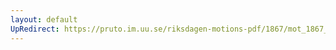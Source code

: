 ```yaml
---
layout: default
UpRedirect: https://pruto.im.uu.se/riksdagen-motions-pdf/1867/mot_1867__fk__17/mot_1867__fk__17-001.pdf
---
```

